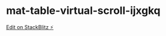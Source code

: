 # mat-table-virtual-scroll-ijxgkq

[Edit on StackBlitz ⚡️](https://stackblitz.com/edit/mat-table-virtual-scroll-ijxgkq)